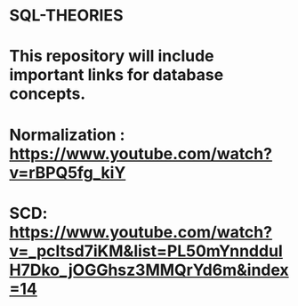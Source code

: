 # SQL-THEORIES
# This repository will include important links for database concepts. 
# Normalization : https://www.youtube.com/watch?v=rBPQ5fg_kiY
# SCD: https://www.youtube.com/watch?v=_pcItsd7iKM&list=PL50mYnndduIH7Dko_jOGGhsz3MMQrYd6m&index=14
